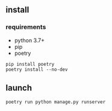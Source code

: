 ## install

### requirements
- python 3.7+
- pip
- poetry

```shell script
pip install poetry
poetry install --no-dev
```

## launch

```shell script
poetry run python manage.py runserver
```
